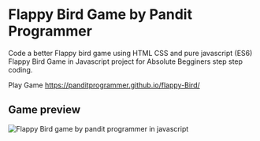 # Flappy Bird Game by Pandit Programmer
Code a better Flappy bird game using HTML CSS and  pure javascript (ES6)
Flappy Bird Game in Javascript project for Absolute Begginers step step coding.

Play Game https://panditprogrammer.github.io/flappy-Bird/

## Game preview
![Flappy Bird game by pandit programmer in javascript](https://user-images.githubusercontent.com/65272533/163714025-cb6d8be1-f8ae-4527-992d-55765cdfee29.png)
